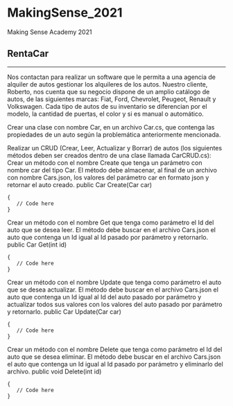 # MakingSense_2021
Making Sense Academy 2021

## RentaCar
***
Nos contactan para realizar un software que le permita a una agencia de alquiler de autos gestionar los alquileres de los autos. Nuestro cliente, Roberto, nos cuenta que su negocio dispone de un amplio catálogo de autos, de las siguientes marcas: Fiat, Ford, Chevrolet, Peugeot, Renault y Volkswagen. Cada tipo de autos de su inventario se diferencian por el modelo, la cantidad de puertas, el color y si es manual o automático.

Crear una clase con nombre Car, en un archivo Car.cs, que contenga las propiedades de un auto según la problemática anteriormente mencionada.

Realizar un CRUD (Crear, Leer, Actualizar y Borrar) de autos (los siguientes métodos deben ser creados dentro de una clase llamada CarCRUD.cs):
Crear un método con el nombre Create que tenga un parámetro con nombre car del tipo Car. El método debe almacenar, al final de un archivo con nombre Cars.json, los valores del parámetro car en formato json y retornar el auto creado.
public Car Create(Car car)
```
{
   // Code here
}

```
Crear un método con el nombre Get que tenga como parámetro el Id del auto que se desea leer. El método debe buscar en el archivo Cars.json el auto que contenga un Id igual al Id pasado por parámetro y retornarlo.
public Car Get(int id) 
```
{
   // Code here
}

```

Crear un método con el nombre Update que tenga como parámetro el auto que se desea actualizar. El método debe buscar en el archivo Cars.json el auto que contenga un Id igual al Id del auto pasado por parámetro y actualizar todos sus valores con los valores del auto pasado por parámetro y retornarlo.
public Car Update(Car car)
```
{
   // Code here
}

```

Crear un método con el nombre Delete que tenga como parámetro el Id del auto que se desea eliminar. El método debe buscar en el archivo Cars.json el auto que contenga un Id igual al Id pasado por parámetro y eliminarlo del archivo.
public void Delete(int id)
```
{
   // Code here
}

```

